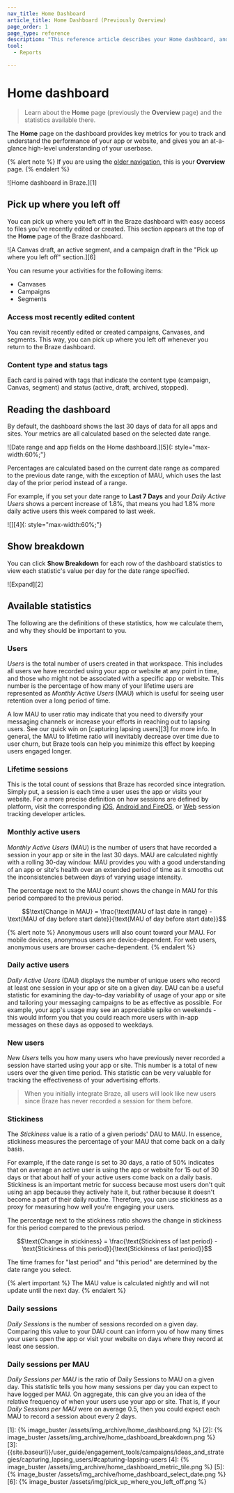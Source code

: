 ```yaml
---
nav_title: Home Dashboard
article_title: Home Dashboard (Previously Overview)
page_order: 1
page_type: reference
description: "This reference article describes your Home dashboard, and provides definitions for statistics available on this page."
tool: 
  - Reports

---
```


# Home dashboard

> Learn about the **Home** page (previously the **Overview** page) and the statistics available there.

The **Home** page on the dashboard provides key metrics for you to track and understand the performance of your app or website, and gives you an at-a-glance high-level understanding of your userbase.

{% alert note %}
If you are using the [older navigation]({{site.baseurl}}/navigation), this is your **Overview** page.
{% endalert %}

![Home dashboard in Braze.][1]

## Pick up where you left off

You can pick up where you left off in the Braze dashboard with easy access to files you've recently edited or created. This section appears at the top of the **Home** page of the Braze dashboard.

![A Canvas draft, an active segment, and a campaign draft in the "Pick up where you left off" section.][6]

You can resume your activities for the following items:

- Canvases
- Campaigns
- Segments

### Access most recently edited content

You can revisit recently edited or created campaigns, Canvases, and segments. This way, you can pick up where you left off whenever you return to the Braze dashboard.

### Content type and status tags

Each card is paired with tags that indicate the content type (campaign, Canvas, segment) and status (active, draft, archived, stopped).

## Reading the dashboard

By default, the dashboard shows the last 30 days of data for all apps and sites. Your metrics are all calculated based on the selected date range.

![Date range and app fields on the Home dashboard.][5]{: style="max-width:60%;"}

Percentages are calculated based on the current date range as compared to the previous date range, with the exception of MAU, which uses the last day of the prior period instead of a range. 

For example, if you set your date range to **Last 7 Days** and your *Daily Active Users* shows a percent increase of 1.8%, that means you had 1.8% more daily active users this week compared to last week.

![][4]{: style="max-width:60%;"}

## Show breakdown

You can click **Show Breakdown** for each row of the dashboard statistics to view each statistic's value per day for the date range specified.

![Expand][2]

## Available statistics

The following are the definitions of these statistics, how we calculate them, and why they should be important to you.

### Users

*Users* is the total number of users created in that workspace. This includes all users we have recorded using your app or website at any point in time, and those who might not be associated with a specific app or website. This number is the percentage of how many of your lifetime users are represented as *Monthly Active Users* (MAU) which is useful for seeing user retention over a long period of time.

A low MAU to user ratio may indicate that you need to diversify your messaging channels or increase your efforts in reaching out to lapsing users. See our quick win on [capturing lapsing users][3] for more info. In general, the MAU to lifetime ratio will inevitably decrease over time due to user churn, but Braze tools can help you minimize this effect by keeping users engaged longer.

### Lifetime sessions

This is the total count of sessions that Braze has recorded since integration. Simply put, a session is each time a user uses the app or visits your website. For a more precise definition on how sessions are defined by platform, visit the corresponding 
[iOS]({{site.baseurl}}/developer_guide/platform_integration_guides/swift/analytics/tracking_sessions/), [Android and FireOS]({{site.baseurl}}/developer_guide/platform_integration_guides/android/analytics/tracking_sessions/), or [Web]({{site.baseurl}}/developer_guide/platform_integration_guides/web/analytics/tracking_sessions/) session tracking developer articles.

### Monthly active users

*Monthly Active Users* (MAU) is the number of users that have recorded a session in your app or site in the last 30 days. MAU are calculated nightly with a rolling 30-day window. MAU provides you with a good understanding of an app or site's health over an extended period of time as it smooths out the inconsistencies between days of varying usage intensity.

The percentage next to the MAU count shows the change in MAU for this period compared to the previous period.

$$\text{Change in MAU} = \frac{\text{MAU of last date in range} - \text{MAU of day before start date}}{\text{MAU of day before start date}}$$

{% alert note %}
Anonymous users will also count toward your MAU. For mobile devices, anonymous users are device-dependent. For web users, anonymous users are browser cache-dependent.
{% endalert %}

### Daily active users

*Daily Active Users* (DAU) displays the number of unique users who record at least one session in your app or site on a given day. DAU can be a useful statistic for examining the day-to-day variability of usage of your app or site and tailoring your messaging campaigns to be as effective as possible. For example, your app's usage may see an appreciable spike on weekends - this would inform you that you could reach more users with in-app messages on these days as opposed to weekdays.

### New users

*New Users* tells you how many users who have previously never recorded a session have started using your app or site. This number is a total of new users over the given time period. This statistic can be very valuable for tracking the effectiveness of your advertising efforts.

> When you initially integrate Braze, all users will look like new users since Braze has never recorded a session for them before.

### Stickiness

The *Stickiness* value is a ratio of a given periods' DAU to MAU. In essence, stickiness measures the percentage of your MAU that come back on a daily basis.

For example, if the date range is set to 30 days, a ratio of 50% indicates that on average an active user is using the app or website for 15 out of 30 days or that about half of your active users come back on a daily basis. Stickiness is an important metric for success because most users don't quit using an app because they actively hate it, but rather because it doesn't become a part of their daily routine. Therefore, you can use stickiness as a proxy for measuring how well you're engaging your users.

The percentage next to the stickiness ratio shows the change in stickiness for this period compared to the previous period.

$$\text{Change in stickiness} = \frac{\text{Stickiness of last period} - \text{Stickiness of this period}}{\text{Stickiness of last period}}$$

The time frames for "last period" and "this period" are determined by the date range you select.

{% alert important %}
The MAU value is calculated nightly and will not update until the next day.
{% endalert %}

### Daily sessions

*Daily Sessions* is the number of sessions recorded on a given day. Comparing this value to your DAU count can inform you of how many times your users open the app or visit your website on days where they record at least one session.

### Daily sessions per MAU

*Daily Sessions per MAU* is the ratio of Daily Sessions to MAU on a given day. This statistic tells you how many sessions per day you can expect to have logged per MAU. On aggregate, this can give you an idea of the relative frequency of when your users use your app or site. That is, if your *Daily Sessions per MAU* were on average 0.5, then you could expect each MAU to record a session about every 2 days.  

[1]: {% image_buster /assets/img_archive/home_dashboard.png %}
[2]: {% image_buster /assets/img_archive/home_dashboard_breakdown.png %}
[3]: {{site.baseurl}}/user_guide/engagement_tools/campaigns/ideas_and_strategies/capturing_lapsing_users/#capturing-lapsing-users
[4]: {% image_buster /assets/img_archive/home_dashboard_metric_tile.png %}
[5]: {% image_buster /assets/img_archive/home_dashboard_select_date.png %}
[6]: {% image_buster /assets/img/pick_up_where_you_left_off.png %}